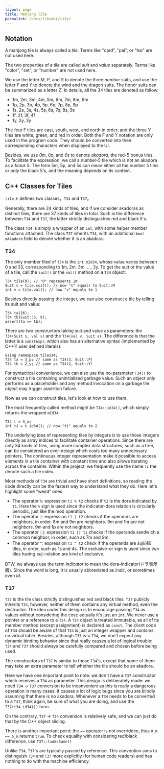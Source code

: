 ```yaml
---
layout: page
title: Mahjong Tile
permalink: /docs/libsaki/tile/
---
```


## Notation

A mahjong tile is always called a *tile*. 
Terms like "card", "pai", or "hai" are not used here. 

The two properties of a tile are called *suit* and *value* separately. 
Terms like "color", "set", or "number" are not used here. 

We use the letter *M*, *P*, and *S* to denote the three *number* suits, 
and use the letter *F* and *Y* to denote the wind and the dragon suits. 
The honor suits can be summarized as a letter *Z*. 
In details, all the 34 tiles are denoted as follow:

- 1m, 2m, 3m, 4m, 5m, 6m, 7m, 8m, 9m
- 1p, 2p, 3p, 4p, 5p, 6p, 7p, 8p, 9p
- 1s, 2s, 3s, 4s, 5s, 6s, 7s, 8s, 9s
- 1f, 2f, 3f, 4f
- 1y, 2y, 3y

The four F tiles are east, south, west, and north in order;
and the three Y tiles are white, green, and red in order. 
Both the F and Y notation are only used in the program code. 
They should be converted into their corresponding characters when displayed to the UI. 

Besides, we use *0m*, *0p*, and *0s* to denote *akadora*, 
the red-5 bonus tiles. 
To facilitate the expression, we call a number-5 tile which is not an akadora as a *black 5*.
The term 5m, 5p, and 5s can mean either all the number 5 tiles or only the black 5's,
and the meaning depends on its context. 



## C++ Classes for Tiles

`tile.h` defines two classes，`T34` and `T37`。

Generally, there are 34 kinds of tiles;
and if we consider akadoras as distinct tiles, there are 37 kinds of tiles in total. 
Such is the difference between `T34` and `T37`, the latter strictly distinguishes red and black 5's.

The class `T34` is simply a wrapper of an `int`, with some helper member functions attached. 
The class `T37` inherits `T34`, with an additional `bool mAkadora` field to denote whether it is an akadora. 

### T34

The only member filed of `T34` is the `int mId34`, whose value varies between 0 and 33, corresponding to 1m, 2m, 3m, ..., 3y. To get the suit or the value of a tile, call the `suit()` or the `val()` method on a `T34` object: 

```
T34 tile(0); // "0" represents 1m
Suit s = tile.suit(); // now "s" equals to Suit::M
int v = tile.val(); // now "v" equals to 1
```

Besides directly passing the integer, we can also construct a tile by telling its suit and value:
```
T34 ta(26);
T34 tb(Suit::S, 9);
assert(ta == tb);
```

There are two constructors taking suit and value as parameters: the `T34(Suit s, val v)` and the `T34(val v, Suit s)`. The difference is that the latter is a `constexpr`, which also has an alternative syntax (implemented by C++11 user defined literals):

```
using namespace tiles34;
T34 ta = 3_p; // same as T34(3, Suit::P)
T34 tb = 2_y; // same as T34(2, Suit::Y)
```

For syntactical convenience, we can also use the no-parameter `T34()` to construct a tile containing uninitialized garbage value. Such an object only performs as a placeholder and any method invocation on a garbage tile object may trigger assertion failure. 

Now as we can construct tiles, let's look at how to use them. 

The most frequently called method might be `T34::id34()`, which simply returns the wrapped `mId34`:
```
T34 t = 3_m;
int ti = t.id34(); // now "ti" equals to 2
```
The underlying idea of representing tiles by integers is to use those integers directly as array indices to facilitate container operations. Since there are only 34 kinds of tiles, using more complex data structures, such as a tree, can be considered an over-design which costs too many unnecessary pointers. The continuous integer representation make it possible to access elements in a tile container with constant time and also allows iterating across the container. 
Within the project, we frequently use the name `ti` the denote such a tile index. 

Most methods of `T34` are trivial and have short definitions, so reading the code directly can be the fastest way to understand what they do. Here let's highlight some "weird" ones:

- The operator `%`: expression `t1 % t2` checks if `t2` is the dora indicated by `t1`. Here the `%` sign is used since the indicator-dora relation is circularly periodic, just like the mod operation. 
- The operator `|`: expression `t1 | t2` checks if the operands are neighbors, in order. 8m and 9m are neighbors. 9m and 1m are not neighbors. 9m and 1p are not neighbors. 
- The operator `||`: expression `t1 || t2` checks if the operands sandwich a common neighbor, in order, such as 7m and 9m
- The operator `^`: expression `t1 ^ t2` check if the operands are *suji(筋)* tiles, in order, such as 1s and 4s. The exclusive-or sign is used since two tiles having suji-relation are kind of exclusive. 

BTW, we always use the term *indicator* to mean the dora-indicator(ドラ表示牌). Since the word is long, it is usually abbreviated as *indic*, or sometimes even *id*. 

### T37 

`T37` is the tile class strictly distinguishes red and black tiles. 
`T37` publicly inherits `T34`, however, neither of them contains any virtual method, even the destructor. 
The idea under this design is to encourage passing `T34` as values without considering the cost: actually it's just an `int`. We never use a pointer or a reference to a `T34`. A `T34` object is treated immutable, as all of its member method (except assignment) is declared as `const`. The client code of `T34` should be aware of that `T34` is just an integer wrapper and contains no virtual table. Besides, although `T37` is-a `T34`, we don't expect any dynamic binding behavior since that really causes a lot of logical trouble: `T34` and `T37` should always be carefully compared and chosen before being used. 

The constructors of `T37` is similar to those `T34`'s, except that some of them may take an extra parameter to tell whether the tile should be an akadora. 

Here we have one important point to note: we don't have a `T37` constructor which receives a `T34` as parameter. This design is deliberately made: we need `T34` -> `T37` conversion to be inconvenient as this is really a dangerous operation in many cases: it causes a lot of logic bugs since you are blindly assuming that there is no akadora. Whenever a `T34` needs to be converted to a `T37`, think again, be sure of what you are doing, and use the `T37(t34.id34())` form. 

On the contrary, `T37` -> `T34` conversion is relatively safe, and we can just do that by the C++ object slicing. 

There is another important point: the `==` operator is not overridden, thus `0_m == 5_m` returns `true`.
To check equality with considering red/black difference, use `T37::looksSame()`

Unlike `T34`, `T37`'s are typically passed by reference. This convention aims to distinguish `T34` and `T37` more explicitly (for human code readers) and has nothing to do with the machine efficiency. 

